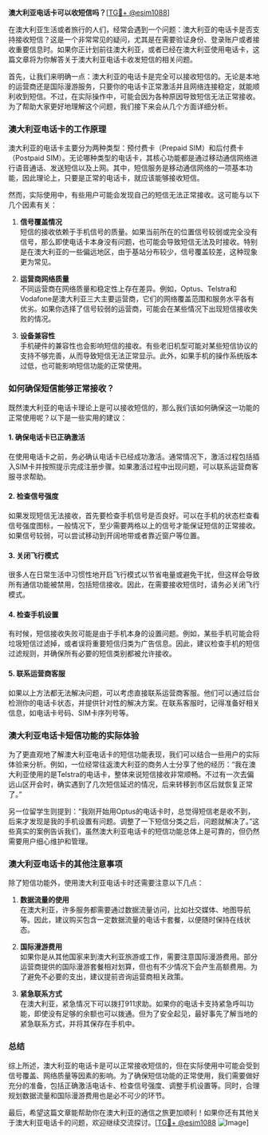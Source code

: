 **澳大利亚电话卡可以收短信吗？**[[TG💪+ @esim1088](https://t.me/s/esim1088)]

在澳大利亚生活或者旅行的人们，经常会遇到一个问题：澳大利亚的电话卡是否支持接收短信？这是一个非常常见的疑问，尤其是在需要验证身份、登录账户或者接收重要信息时。如果你正计划前往澳大利亚，或者已经在澳大利亚使用电话卡，这篇文章将为你解答关于澳大利亚电话卡收发短信的相关问题。

首先，让我们来明确一点：澳大利亚的电话卡是完全可以接收短信的。无论是本地的运营商还是国际漫游服务，只要你的电话卡正常激活并且网络连接稳定，就能顺利收到短信。不过，在实际操作中，可能会因为各种原因导致短信无法正常接收。为了帮助大家更好地理解这个问题，我们接下来会从几个方面详细分析。

### **澳大利亚电话卡的工作原理**

澳大利亚的电话卡主要分为两种类型：预付费卡（Prepaid SIM）和后付费卡（Postpaid SIM）。无论哪种类型的电话卡，其核心功能都是通过移动通信网络进行语音通话、发送短信以及上网。其中，短信服务是移动通信网络的一项基本功能，因此理论上，只要是正常的电话卡，就应该能够接收短信。

然而，实际使用中，有些用户可能会发现自己的短信无法正常接收。这可能与以下几个因素有关：

1. **信号覆盖情况**  
   短信的接收依赖于手机信号的质量。如果当前所在的位置信号较弱或完全没有信号，那么即使电话卡本身没有问题，也可能会导致短信无法及时接收。特别是在澳大利亚的一些偏远地区，由于基站分布较少，信号覆盖较差，这种现象更为常见。

2. **运营商网络质量**  
   不同运营商在网络质量和稳定性上存在差异。例如，Optus、Telstra和Vodafone是澳大利亚三大主要运营商，它们的网络覆盖范围和服务水平各有优劣。如果你选择了信号较弱的运营商，可能会在某些情况下出现短信接收失败的情况。

3. **设备兼容性**  
   手机硬件的兼容性也会影响短信的接收。有些老旧机型可能对某些短信协议的支持不够完善，从而导致短信无法正常显示。此外，如果手机的操作系统版本过低，也可能影响短信功能的正常使用。

### **如何确保短信能够正常接收？**

既然澳大利亚的电话卡理论上是可以接收短信的，那么我们该如何确保这一功能的正常使用呢？以下是一些实用的建议：

#### **1. 确保电话卡已正确激活**
   在使用电话卡之前，务必确认电话卡已经成功激活。通常情况下，激活过程包括插入SIM卡并按照提示完成注册步骤。如果激活过程中出现问题，可以联系运营商客服寻求帮助。

#### **2. 检查信号强度**
   如果发现短信无法接收，首先要检查手机信号是否良好。可以在手机的状态栏查看信号强度图标，一般情况下，至少需要两格以上的信号才能保证短信的正常接收。如果信号较弱，可以尝试移动到开阔地带或者靠近窗户等位置。

#### **3. 关闭飞行模式**
   很多人在日常生活中习惯性地开启飞行模式以节省电量或避免干扰，但这样会导致所有通信功能被禁用，包括短信接收。因此，在需要接收短信时，请务必关闭飞行模式。

#### **4. 检查手机设置**
   有时候，短信接收失败可能是由于手机本身的设置问题。例如，某些手机可能会将垃圾短信过滤掉，或者误将重要短信归类为广告信息。因此，建议检查手机的短信过滤规则，并确保所有必要的短信类别都被允许接收。

#### **5. 联系运营商客服**
   如果以上方法都无法解决问题，可以考虑直接联系运营商客服。他们可以通过后台检测你的电话卡状态，并提供针对性的解决方案。在联系客服时，记得准备好相关信息，如电话卡号码、SIM卡序列号等。

### **澳大利亚电话卡短信功能的实际体验**

为了更直观地了解澳大利亚电话卡的短信功能表现，我们可以结合一些用户的实际体验来分析。例如，一位经常往返澳大利亚的商务人士分享了他的经历：“我在澳大利亚使用的是Telstra的电话卡，整体来说短信接收非常顺畅。不过有一次去偏远山区开会时，确实遇到了几次短信延迟的情况，后来转移到市区后就恢复正常了。”

另一位留学生则提到：“我刚开始用Optus的电话卡时，总觉得短信老是收不到，后来才发现是我的手机设置有问题。调整了一下短信分类之后，问题就解决了。”这些真实的案例告诉我们，虽然澳大利亚电话卡的短信功能总体上是可靠的，但仍然需要用户细心维护和管理。

### **澳大利亚电话卡的其他注意事项**

除了短信功能外，使用澳大利亚电话卡时还需要注意以下几点：

1. **数据流量的使用**  
   在澳大利亚，许多服务都需要通过数据流量访问，比如社交媒体、地图导航等。因此，建议购买包含一定数据流量的电话卡套餐，以便随时保持在线状态。

2. **国际漫游费用**  
   如果你是从其他国家来到澳大利亚旅游或工作，需要注意国际漫游费用。部分运营商提供的国际漫游套餐相对划算，但也有不少情况下会产生高额费用。为了避免不必要的支出，建议提前咨询运营商相关政策。

3. **紧急联系方式**  
   在澳大利亚，紧急情况下可以拨打911求助。如果你的电话卡支持紧急呼叫功能，即使没有足够的余额也可以拨通。但为了安全起见，最好事先了解当地的紧急联系方式，并将其保存在手机中。

### **总结**

综上所述，澳大利亚的电话卡是可以正常接收短信的，但在实际使用中可能会受到信号覆盖、网络质量等因素的影响。为了确保短信功能的正常使用，我们需要做好充分的准备，包括正确激活电话卡、检查信号强度、调整手机设置等。同时，合理规划数据流量和国际漫游费用也是必不可少的环节。

最后，希望这篇文章能帮助你在澳大利亚的通信之旅更加顺利！如果你还有其他关于澳大利亚电话卡的问题，欢迎继续交流探讨。[[TG💪+ @esim1088](https://t.me/s/esim1088) ![Image](https://i.postimg.cc/4NQfJmqS/Snipaste-2025-05-13-00-14-12.png)]